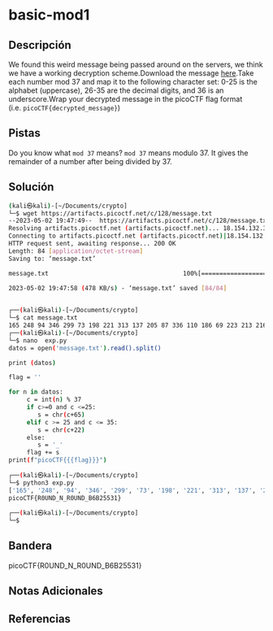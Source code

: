 # basic-mod1

## Descripción
We found this weird message being passed around on the servers, we think we have a working decryption scheme.Download the message [here](https://artifacts.picoctf.net/c/128/message.txt).Take each number mod 37 and map it to the following character set: 0-25 is the alphabet (uppercase), 26-35 are the decimal digits, and 36 is an underscore.Wrap your decrypted message in the picoCTF flag format (i.e. `picoCTF{decrypted_message}`)
## Pistas
Do you know what `mod 37` means?
`mod 37` means modulo 37. It gives the remainder of a number after being divided by 37.
## Solución
```bash
(kali㉿kali)-[~/Documents/crypto]
└─$ wget https://artifacts.picoctf.net/c/128/message.txt                                   
--2023-05-02 19:47:49--  https://artifacts.picoctf.net/c/128/message.txt
Resolving artifacts.picoctf.net (artifacts.picoctf.net)... 18.154.132.32, 18.154.132.74, 18.154.132.108, ...
Connecting to artifacts.picoctf.net (artifacts.picoctf.net)|18.154.132.32|:443... connected.
HTTP request sent, awaiting response... 200 OK
Length: 84 [application/octet-stream]
Saving to: ‘message.txt’

message.txt                                     100%[======================================================================================================>]      84  --.-KB/s    in 0s      

2023-05-02 19:47:58 (478 KB/s) - ‘message.txt’ saved [84/84]

                                                                                                                                                                                               
┌──(kali㉿kali)-[~/Documents/crypto]
└─$ cat message.txt 
165 248 94 346 299 73 198 221 313 137 205 87 336 110 186 69 223 213 216 216 177 138                                                                                                                                                                                                
┌──(kali㉿kali)-[~/Documents/crypto]
└─$ nano  exp.py 
datos = open('message.txt').read().split()

print (datos)

flag = ''

for n in datos:
     c = int(n) % 37
     if c>=0 and c <=25:
        s = chr(c+65)
     elif c >= 25 and c <= 35:
        s = chr(c+22)
     else:
        s = '_'
     flag += s
print(f"picoCTF{{{flag}}}")
                                                                                                                                                                                               
┌──(kali㉿kali)-[~/Documents/crypto]
└─$ python3 exp.py 
['165', '248', '94', '346', '299', '73', '198', '221', '313', '137', '205', '87', '336', '110', '186', '69', '223', '213', '216', '216', '177', '138']
picoCTF{R0UND_N_R0UND_B6B25531}
                                                                                                                                                                                               
┌──(kali㉿kali)-[~/Documents/crypto]
└─$ 

```
## Bandera
picoCTF{R0UND_N_R0UND_B6B25531}


## Notas Adicionales 

## Referencias